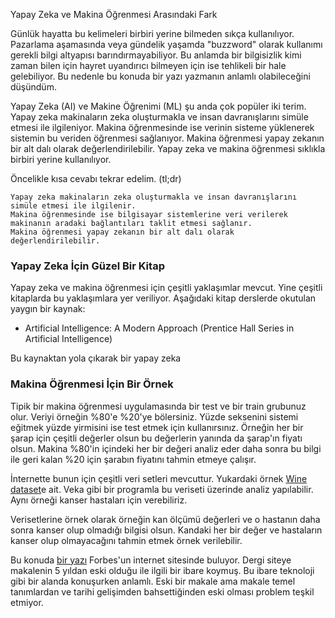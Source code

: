 Yapay Zeka ve Makina Öğrenmesi Arasındaki Fark

Günlük hayatta bu kelimeleri birbiri yerine bilmeden sıkça kullanılıyor.
Pazarlama aşamasında veya gündelik yaşamda "buzzword" olarak kullanımı gerekli bilgi altyapısı barındırmayabiliyor. 
Bu anlamda bir bilgisizlik kimi zaman bilen için hayret uyandırıcı bilmeyen için ise tehlikeli bir hale gelebiliyor.
Bu nedenle bu konuda bir yazı yazmanın anlamlı olabileceğini düşündüm.

Yapay Zeka (AI) ve Makine Öğrenimi (ML) şu anda çok popüler iki terim. Yapay zeka makinaların zeka oluşturmakla ve insan davranışlarını simüle etmesi ile ilgileniyor. Makina öğrenmesinde ise verinin sisteme yüklenerek sistemin bu veriden öğrenmesi sağlanıyor. Makina öğrenmesi yapay zekanın bir alt dalı olarak değerlendirilebilir. Yapay zeka ve makina öğrenmesi sıklıkla birbiri yerine kullanılıyor.

Öncelikle kısa cevabı tekrar edelim. (tl;dr)

```
Yapay zeka makinaların zeka oluşturmakla ve insan davranışlarını simüle etmesi ile ilgilenir.
Makina öğrenmesinde ise bilgisayar sistemlerine veri verilerek makinanın aradaki bağlantıları taklit etmesi sağlanır. 
Makina öğrenmesi yapay zekanın bir alt dalı olarak değerlendirilebilir.
```

### Yapay Zeka İçin Güzel Bir Kitap

Yapay zeka ve makina öğrenmesi için çeşitli yaklaşımlar mevcut. Yine çeşitli kitaplarda bu yaklaşımlara yer veriliyor. Aşağıdaki kitap derslerde okutulan yaygın bir kaynak:

* Artificial Intelligence: A Modern Approach (Prentice Hall Series in Artificial Intelligence) 

Bu kaynaktan yola çıkarak bir yapay zeka

### Makina Öğrenmesi İçin Bir Örnek

Tipik bir makina öğrenmesi uygulamasında bir test ve bir train grubunuz olur. Veriyi örneğin %80'e %20'ye bölersiniz.
Yüzde seksenini sistemi eğitmek yüzde yirmisini ise test etmek için kullanırsınız. Örneğin her bir şarap için çeşitli değerler olsun bu değerlerin yanında da şarap'ın fiyatı olsun. Makina %80'in içindeki her bir değeri analiz eder daha sonra bu bilgi ile geri kalan %20 için şarabın fiyatını tahmin etmeye çalışır.

İnternette bunun için çeşitli veri setleri mevcuttur. Yukardaki örnek [Wine dataset](https://archive.ics.uci.edu/ml/datasets/wine)e ait. Veka gibi bir programla bu veriseti üzerinde analiz yapılabilir. Aynı örneği kanser hastaları için verebiliriz. 

Verisetlerine örnek olarak örneğin kan ölçümü değerleri ve o hastanın daha sonra kanser olup olmadığı bilgisi olsun. Kandaki her bir değer ve hastaların kanser olup olmayacağını tahmin etmek örnek verilebilir.


Bu konuda [bir yazı](https://www.forbes.com/sites/bernardmarr/2016/12/06/what-is-the-difference-between-artificial-intelligence-and-machine-learning/?sh=575ab75b2742) Forbes'un internet sitesinde buluyor. 
Dergi siteye makalenin 5 yıldan eski olduğu ile ilgili bir ibare koymuş.
Bu ibare teknoloji gibi bir alanda konuşurken anlamlı. 
Eski bir makale ama makale temel tanımlardan ve tarihi gelişimden bahsettiğinden eski olması problem teşkil etmiyor.
